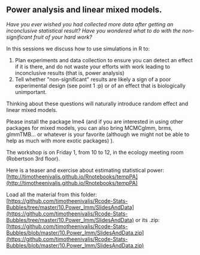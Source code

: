 ## Power analysis and linear mixed models.

_Have you ever wished you had collected more data after getting an inconclusive statistical result?_
_Have you wondered what to do with the non-significant fruit of your hard work?_

In this sessions we discuss how to use simulations in R to:
1) Plan experiments and data collection to ensure you can detect an effect if it is there, and do not waste your efforts with work leading to inconclusive results (that is, power analysis)
2) Tell whether "non-significant" results are likely a sign of a poor experimental design (see point 1 :p) or of an effect that is biologically unimportant.

Thinking about these questions will naturally introduce random effect and linear mixed models.

Please install the package lme4 (and if you are interested in using other packages for mixed models, you can also bring MCMCglmm, brms, glmmTMB... or whatever is your favorite (although we might not be able to help as much with more exotic packages) ).

The workshop is on Friday 1, from 10 to 12, in the ecology meeting room (Robertson 3rd floor).

Here is a teaser and exercise about estimating statistical power:
[http://timotheenivalis.github.io/Rnotebooks/tempPA](http://timotheenivalis.github.io/Rnotebooks/tempPA)

Load all the material from this folder:
[https://github.com/timotheenivalis/Rcode-Stats-Bubbles/tree/master/10.Power_lmm/SlidesAndData](https://github.com/timotheenivalis/Rcode-Stats-Bubbles/tree/master/10.Power_lmm/SlidesAndData)
or its .zip:
[https://github.com/timotheenivalis/Rcode-Stats-Bubbles/blob/master/10.Power_lmm/SlidesAndData.zip](https://github.com/timotheenivalis/Rcode-Stats-Bubbles/blob/master/10.Power_lmm/SlidesAndData.zip)
